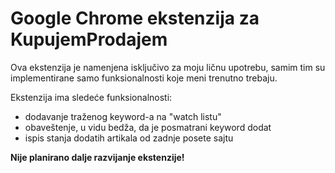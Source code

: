 # Google Chrome ekstenzija za KupujemProdajem

Ova ekstenzija je namenjena isključivo za moju ličnu upotrebu, samim tim su implementirane samo funksionalnosti koje meni trenutno trebaju.

Ekstenzija ima sledeće funksionalnosti:
* dodavanje traženog keyword-a na "watch listu"
* obaveštenje, u vidu bedža, da je posmatrani keyword dodat
* ispis stanja dodatih artikala od zadnje posete sajtu

**Nije planirano dalje razvijanje ekstenzije!**
